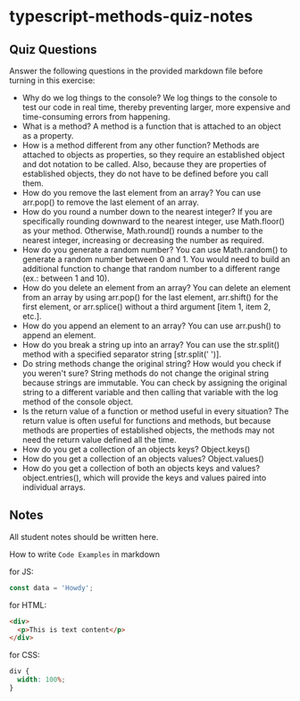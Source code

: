 # typescript-methods-quiz-notes

## Quiz Questions

Answer the following questions in the provided markdown file before turning in this exercise:

- Why do we log things to the console?
  We log things to the console to test our code in real time, thereby preventing larger, more expensive and time-consuming errors from happening.
- What is a method?
  A method is a function that is attached to an object as a property.
- How is a method different from any other function?
  Methods are attached to objects as properties, so they require an established object and dot notation to be called. Also, because they are properties of established objects, they do not have to be defined before you call them.
- How do you remove the last element from an array?
  You can use arr.pop() to remove the last element of an array.
- How do you round a number down to the nearest integer?
  If you are specifically rounding downward to the nearest integer, use Math.floor() as your method. Otherwise, Math.round() rounds a number to the nearest integer, increasing or decreasing the number as required.
- How do you generate a random number?
  You can use Math.random() to generate a random number between 0 and 1. You would need to build an additional function to change that random number to a different range (ex.: between 1 and 10).
- How do you delete an element from an array?
  You can delete an element from an array by using arr.pop() for the last element, arr.shift() for the first element, or arr.splice() without a third argument [item 1, item 2, etc.].
- How do you append an element to an array?
  You can use arr.push() to append an element.
- How do you break a string up into an array?
  You can use the str.split() method with a specified separator string [str.split(' ')].
- Do string methods change the original string? How would you check if you weren't sure?
  String methods do not change the original string because strings are immutable. You can check by assigning the original string to a different variable and then calling that variable with the log method of the console object.
- Is the return value of a function or method useful in every situation?
  The return value is often useful for functions and methods, but because methods are properties of established objects, the methods may not need the return value defined all the time.
- How do you get a collection of an objects keys?
  Object.keys()
- How do you get a collection of an objects values?
  Object.values()
- How do you get a collection of both an objects keys and values?
  object.entries(), which will provide the keys and values paired into individual arrays.

## Notes

All student notes should be written here.

How to write `Code Examples` in markdown

for JS:

```javascript
const data = 'Howdy';
```

for HTML:

```html
<div>
  <p>This is text content</p>
</div>
```

for CSS:

```css
div {
  width: 100%;
}
```
